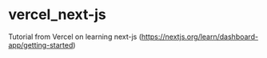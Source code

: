 # vercel_next-js
Tutorial from Vercel on learning next-js (https://nextjs.org/learn/dashboard-app/getting-started)
